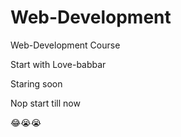 # Web-Development
Web-Development Course 

Start with Love-babbar

Staring soon 

Nop start till now 

😂😭😭
